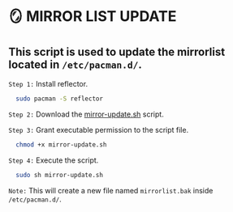 # 🪞 MIRROR LIST UPDATE

## This script is used to update the mirrorlist located in `/etc/pacman.d/`.

`Step 1:` Install reflector.
```bash
  sudo pacman -S reflector
```

`Step 2:` Download the [mirror-update.sh](https://github.com/AvikAgarwala/arch-fingertips/blob/main/mirror-update.sh) script.

`Step 3:` Grant executable permission to the script file.
```bash
  chmod +x mirror-update.sh
```

`Step 4:` Execute the script.
```bash
  sudo sh mirror-update.sh
```
`Note:` This will create a new file named `mirrorlist.bak` inside `/etc/pacman.d/`.
